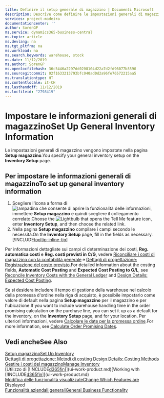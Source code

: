 ```yaml
---
title: Definire il setup generale di magazzino | Documenti Microsoft
description: Descrive come definire le impostazioni generali di magazzino, ad esempio numeri di serie e ubicazioni, in modo che sia possibile, ad esempio, gestire le warehouse e stock.
services: project-madeira
documentationcenter: ''
author: SorenGP
ms.service: dynamics365-business-central
ms.topic: article
ms.devlang: na
ms.tgt_pltfrm: na
ms.workload: na
ms.search.keywords: warehouse, stock
ms.date: 11/12/2019
ms.author: SorenGP
ms.openlocfilehash: 36c5446a2297dd0208104d22a7d2fd96077b3590
ms.sourcegitcommit: 02f1633213793bfc040ad0d2a96fe76572215aa5
ms.translationtype: HT
ms.contentlocale: it-CH
ms.lasthandoff: 11/12/2019
ms.locfileid: "2798419"
---
```

# <a name="set-up-general-inventory-information"></a><span data-ttu-id="3143e-103">Impostare le informazioni generali di magazzino</span><span class="sxs-lookup"><span data-stu-id="3143e-103">Set Up General Inventory Information</span></span>
<span data-ttu-id="3143e-104">Le impostazioni generali di magazzino vengono impostate nella pagina **Setup magazzino**.</span><span class="sxs-lookup"><span data-stu-id="3143e-104">You specify your general inventory setup on the **Inventory Setup** page.</span></span>

## <a name="to-set-up-general-inventory-information"></a><span data-ttu-id="3143e-105">Per impostare le informazioni generali di magazzino</span><span class="sxs-lookup"><span data-stu-id="3143e-105">To set up general inventory information</span></span>
1. <span data-ttu-id="3143e-106">Scegliere l'icona a forma di ![lampadina che consente di aprire la funzionalità delle informazioni](media/ui-search/search_small.png "Informazioni sull'operazione che si desidera eseguire"), immettere **Setup magazzino** e quindi scegliere il collegamento correlato.</span><span class="sxs-lookup"><span data-stu-id="3143e-106">Choose the ![Lightbulb that opens the Tell Me feature](media/ui-search/search_small.png "Tell me what you want to do") icon, enter **Inventory Setup**, and then choose the related link.</span></span>
2. <span data-ttu-id="3143e-107">Nella pagina **Setup magazzino** compilare i campi secondo le necessità.</span><span class="sxs-lookup"><span data-stu-id="3143e-107">On the **Inventory Setup** page, fill in the fields as necessary.</span></span> [!INCLUDE[tooltip-inline-tip](includes/tooltip-inline-tip_md.md)]

<span data-ttu-id="3143e-108">Per informazioni dettagliate sui campi di determinazione dei costi, **Reg. automatica costi** e **Reg. costi previsti in C/G**, vedere [Riconciliare i costi di magazzino con la contabilità generale](finance-how-to-post-inventory-costs-to-the-general-ledger.md) e [Dettagli di progettazione: Registrazione del costo previsto](design-details-expected-cost-posting.md).</span><span class="sxs-lookup"><span data-stu-id="3143e-108">For detailed information about the costing fields, **Automatic Cost Posting** and **Expected Cost Posting to G/L**, see [Reconcile Inventory Costs with the General Ledger](finance-how-to-post-inventory-costs-to-the-general-ledger.md) and [Design Details: Expected Cost Posting](design-details-expected-cost-posting.md).</span></span>

<span data-ttu-id="3143e-109">Se si desidera includere il tempo di gestione della warehouse nel calcolo della promessa d'ordine nella riga di acquisto, è possibile impostarlo come valore di default nella pagina **Setup magazzino** per il magazzino e per l'ubicazione.</span><span class="sxs-lookup"><span data-stu-id="3143e-109">If you want to include warehouse handling time in the order promising calculation on the purchase line, you can set it up as a default for the inventory, on the **Inventory Setup** page, and for your location.</span></span> <span data-ttu-id="3143e-110">Per ulteriori informazioni, vedere [Calcolare le date per la promessa ordine](sales-how-to-calculate-order-promising-dates.md).</span><span class="sxs-lookup"><span data-stu-id="3143e-110">For more information, see [Calculate Order Promising Dates](sales-how-to-calculate-order-promising-dates.md).</span></span>  

## <a name="see-also"></a><span data-ttu-id="3143e-111">Vedi anche</span><span class="sxs-lookup"><span data-stu-id="3143e-111">See Also</span></span>
[<span data-ttu-id="3143e-112">Setup magazzino</span><span class="sxs-lookup"><span data-stu-id="3143e-112">Set Up Inventory</span></span>](inventory-setup-inventory.md)  
<span data-ttu-id="3143e-113">[Dettagli di progettazione: Metodi di costing](design-details-costing-methods.md)  </span><span class="sxs-lookup"><span data-stu-id="3143e-113">[Design Details: Costing Methods](design-details-costing-methods.md)  </span></span>  
[<span data-ttu-id="3143e-114">Gestire i costi del magazzino</span><span class="sxs-lookup"><span data-stu-id="3143e-114">Manage Inventory</span></span>](inventory-manage-inventory.md)  
<span data-ttu-id="3143e-115">[Utilizzo di [!INCLUDE[d365fin](includes/d365fin_md.md)]](ui-work-product.md)</span><span class="sxs-lookup"><span data-stu-id="3143e-115">[Working with [!INCLUDE[d365fin](includes/d365fin_md.md)]](ui-work-product.md)</span></span>  
[<span data-ttu-id="3143e-116">Modifica delle funzionalità visualizzate</span><span class="sxs-lookup"><span data-stu-id="3143e-116">Change Which Features are Displayed</span></span>](ui-experiences.md)  
[<span data-ttu-id="3143e-117">Funzionalità aziendali generali</span><span class="sxs-lookup"><span data-stu-id="3143e-117">General Business Functionality</span></span>](ui-across-business-areas.md)
